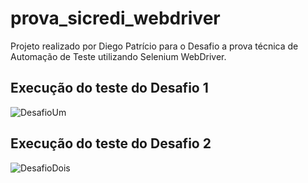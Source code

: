 # prova_sicredi_webdriver
Projeto realizado por Diego Patrício para o Desafio a prova técnica de Automação de Teste utilizando Selenium WebDriver.

## Execução do teste do Desafio 1
![DesafioUm](https://user-images.githubusercontent.com/50188362/144730782-1afd459c-a625-4d4e-8267-453256bf5baa.JPG)

## Execução do teste do Desafio 2
![DesafioDois](https://user-images.githubusercontent.com/50188362/144730813-62dddfa0-e7e1-4c7b-9211-80177cf5bec9.JPG)
